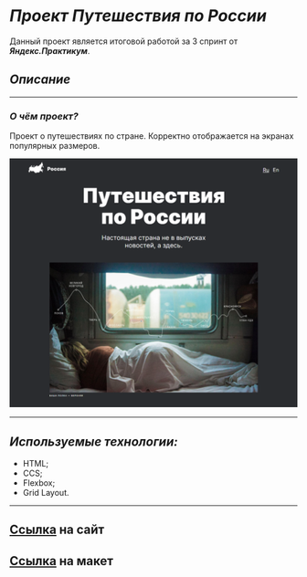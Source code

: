 # ***Проект Путешествия по России***
Данный проект является итоговой работой за 3 спринт от ***Яндекс.Практикум***.
## *Описание*
----
### ***О чём проект?***

Проект о путешествиях по стране. Корректно отображается на экранах популярных размеров. 

<div align="center"><img src="/images/RussianTravel.png" width="1000px"></div>

---
## *Используемые технологии:*
* HTML;
* CCS;
* Flexbox;
* Grid Layout.

---
## [Ссылка](https://nikitavalitov.github.io/russian-travel) на сайт
## [Ссылка](https://www.figma.com/file/2cn9N9jSkmxD84oJik7xL7/JavaScript.-Sprint-4?type=design&node-id=0-1&mode=design) на макет

